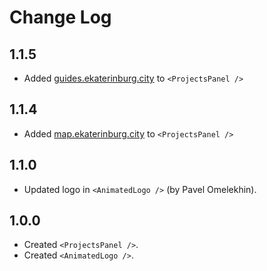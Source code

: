 # Change Log

## 1.1.5
* Added [guides.ekaterinburg.city](https://guides.ekaterinburg.city) to `<ProjectsPanel />`

## 1.1.4
* Added [map.ekaterinburg.city](https://map.ekaterinburg.city) to `<ProjectsPanel />`

## 1.1.0
* Updated logo in `<AnimatedLogo />` (by Pavel Omelekhin).

## 1.0.0
* Created `<ProjectsPanel />`.
* Created `<AnimatedLogo />`.
